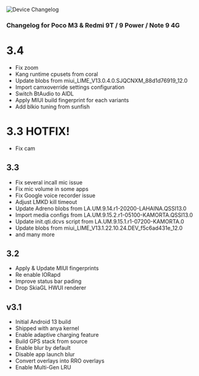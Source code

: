 ![Device Changelog](https://i.imgur.com/C0Wcdr5.png)

### Changelog for Poco M3 & Redmi 9T / 9 Power / Note 9 4G

# 3.4

- Fix zoom
- Kang runtime cpusets from coral
- Update blobs from miui_LIME_V13.0.4.0.SJQCNXM_88d1d76919_12.0
- Import camxoverride settings configuration
- Switch BtAudio to AIDL
- Apply MIUI build fingerprint for each variants
- Add blkio tuning from sunfish

# 3.3 HOTFIX!
- Fix cam

## 3.3

- Fix several incall mic issue
- Fix mic volume in some apps
- Fix Google voice recorder issue
- Adjust LMKD kill timeout
- Update Adreno blobs from LA.UM.9.14.r1-20200-LAHAINA.QSSI13.0
- Import media configs from LA.UM.9.15.2.r1-05100-KAMORTA.QSSI13.0
- Update init.qti.dcvs script from LA.UM.9.15.1.r1-07200-KAMORTA.0
- Update blobs from miui_LIME_V13.1.22.10.24.DEV_f5c6ad431e_12.0
- and many more

## 3.2
- Apply & Update MIUI fingerprints
- Re enable IORapd
- Improve status bar pading
- Drop SkiaGL HWUI renderer

## v3.1
- Initial Android 13 build
- Shipped with anya kernel
- Enable adaptive charging feature
- Build GPS stack from source
- Enable blur by default
- Disable app launch blur
- Convert overlays into RRO overlays
- Enable Multi-Gen LRU

